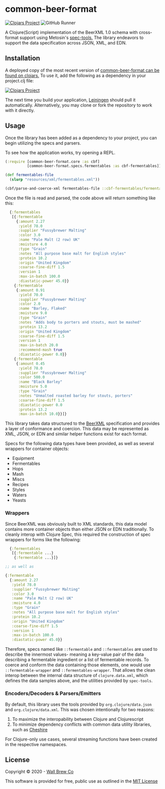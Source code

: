 # common-beer-format

[![Clojars Project](https://img.shields.io/clojars/v/com.wallbrew/common-beer-format.svg)](https://clojars.org/com.wallbrew/common-beer-format)
![GitHub Runner](https://github.com/Wall-Brew-Co/common-beer-format/workflows/Clojurescript%20CI/badge.svg)

A Clojure(Script) implementation of the BeerXML 1.0 schema with cross-format support using Metosin's [spec-tools.](https://github.com/metosin/spec-tools)
The library endeavors to support the data specification across JSON, XML, and EDN.

## Installation

A deployed copy of the most recent version of [common-beer-format can be found on clojars.](https://clojars.org/com.wallbrew/common-beer-format)
To use it, add the following as a dependency in your project.clj file:

[![Clojars Project](https://clojars.org/com.wallbrew/common-beer-format/latest-version.svg)](com.wallbrew/common-beer-format)

The next time you build your application, [Leiningen](https://leiningen.org/) should pull it automatically.
Alternatively, you may clone or fork the repository to work with it directly.

## Usage

Once the library has been added as a dependency to your project, you can begin utilizing the specs and parsers.

To see how the application works, try opening a REPL.

```clj
(:require [common-beer-format.core :as cbf]
          [common-beer-format.specs.fermentables :as cbf-fermentables])

(def fermentables-file
  (slurp "resources/xml/fermentables.xml"))

(cbf/parse-and-coerce-xml fermentables-file ::cbf-fermentables/fermentables-wrapper)
```

Once the file is read and parsed, the code above will return something like this:

```clj
  {:fermentables
   [{:fermentable
     {:amount 2.27
      :yield 78.0
      :supplier "Fussybrewer Malting"
      :color 3.0
      :name "Pale Malt (2 row) UK"
      :moisture 4.0
      :type "Grain"
      :notes "All purpose base malt for English styles"
      :protein 10.2
      :origin "United Kingdom"
      :coarse-fine-diff 1.5
      :version 1
      :max-in-batch 100.0
      :diastatic-power 45.0}}
    {:fermentable
     {:amount 0.91
      :yield 70.0
      :supplier "Fussybrewer Malting"
      :color 2.0
      :name "Barley, Flaked"
      :moisture 9.0
      :type "Grain"
      :notes "Adds body to porters and stouts, must be mashed"
      :protein 13.2
      :origin "United Kingdom"
      :coarse-fine-diff 1.5
      :version 1
      :max-in-batch 20.0
      :recommend-mash true
      :diastatic-power 0.0}}
    {:fermentable
     {:amount 0.45
      :yield 78.0
      :supplier "Fussybrewer Malting"
      :color 500.0
      :name "Black Barley"
      :moisture 5.0
      :type "Grain"
      :notes "Unmalted roasted barley for stouts, porters"
      :coarse-fine-diff 1.5
      :diastatic-power 0.0
      :protein 13.2
      :max-in-batch 10.0}}]}
```

This library takes data structured to the [BeerXML](http://www.beerxml.com/beerxml.htm) specification and provides a layer of conformance and coercion.
This data may be represented as XML, JSON, or EDN and similar helper functions exist for each format.

Specs for the following data types have been provided, as well as several wrappers for container objects:

* Equipment
* Fermentables
* Hops
* Mash
* Miscs
* Recipes
* Styles
* Waters
* Yeasts

### Wrappers

Since BeerXML was obviously built to XML standards, this data model contains more container objects than either JSON or EDN traditionally.
To cleanly interop with Clojure Spec, this required the construction of spec wrappers for forms like the following:

```clj
  {:fermentables
   [{:fermentable ...}
    {:fermentable ...}]}

;; as well as

{:fermentable
  {:amount 2.27
   :yield 78.0
   :supplier "Fussybrewer Malting"
   :color 3.0
   :name "Pale Malt (2 row) UK"
   :moisture 4.0
   :type "Grain"
   :notes "All purpose base malt for English styles"
   :protein 10.2
   :origin "United Kingdom"
   :coarse-fine-diff 1.5
   :version 1
   :max-in-batch 100.0
   :diastatic-power 45.0}}
```

Therefore, specs named like `::fermentable` and `::fermentables` are used to describe the innermost values- meaning a key-value pair of the data describing a fermentable ingredient or a list of fermentable records.
To coerce and conform the data containing those elements, one would use `::fermentable-wrapper` and `::fermentables-wrapper`.
That allows the clean interop between the internal data structure of `clojure.data.xml`, which defines the data samples above, and the utilities provided by `spec-tools`.

### Encoders/Decoders & Parsers/Emitters

By default, this library uses the tools provided by `org.clojure/data.json` and `org.clojure/data.xml`.
This was chosen intentionally for two reasons:

1) To maximize the interopability between Clojure and Clojurescript
2) To minimize dependency conflicts with common data utility libraries, such as [Cheshire](https://github.com/dakrone/cheshire)

For Clojure-only use cases, several streaming functions have been created in the respective namespaces.

## License

Copyright © 2020 - [Wall Brew Co](https://wallbrew.com/)

This software is provided for free, public use as outlined in the [MIT License](https://github.com/Wall-Brew-Co/common-beer-format/blob/master/LICENSE)
